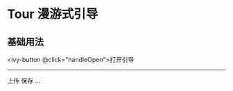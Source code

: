 # Tour 漫游式引导

## 基础用法

<ivy-button @click="handleOpen">打开引导</ivy-button>

---

<ivy-space>
    <ivy-button class="a1">上传</ivy-button>
    <ivy-button class="a2" type="primary">保存</ivy-button>
    <ivy-button class="a3">...</ivy-button>
</ivy-space>

<ivy-tour :steps.prop="steps" ref="targetEl">
    <ivy-tour-step></ivy-tour-step>
</ivy-tour>

<script setup>
import { ref } from 'vue'

const steps = ref([
    {
        target: '.a1',
        title: '第一步',
        content: "这是提示的第一个",
        placement: 'top-end'
    },
    {
        target: '.a2',
        title: '第二步',
        content: "这是提示的第一个",
        placement: 'bottom-end'
    },
    {
        target: '.a3',
        title: '最后',
        content: "这是提示的第一个",
        placement: 'top'
    }
])
const targetEl = ref()
const handleOpen = () => {
    targetEl.value.open()
}
</script>
